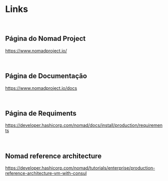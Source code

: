 # Links 

</br>

## Página do Nomad Project 
https://www.nomadproject.io/

</br>

## Página de Documentação
https://www.nomadproject.io/docs

</br>

## Página de Requiments
https://developer.hashicorp.com/nomad/docs/install/production/requirements

</br>

## Nomad reference architecture
https://developer.hashicorp.com/nomad/tutorials/enterprise/production-reference-architecture-vm-with-consul
